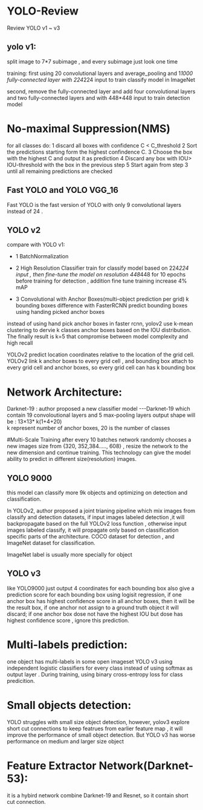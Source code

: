 # YOLO-Review
Review YOLO v1 ~ v3

## yolo v1:

split image to 7*7 subimage , and every subimage just look one time 

training:  first using 20 convolutional layers and average_pooling and 1*1000 fully-connected layer with 224*224 input to train classify model in ImageNet

second, remove the fully-connected layer and add four convolutional layers and two fully-connected layers and with 448*448 input to train detection model

# No-maximal Suppression(NMS)
for all classes do:
1 discard all boxes with confidence C < C_threshold
2 Sort the predictions starting form the highest confindence C.
3  Choose the box with the highest C and output it as prediction
4 Discard any box with IOU> IOU-threshold with the box in the previous step
5 Start again from step 3 until all remaining predictions are checked


## Fast YOLO and YOLO VGG_16
Fast YOLO is the fast version of YOLO with only 9 convolutional layers instead of 24 .


## YOLO v2
compare with YOLO v1:
- 1 BatchNormalization
- 2 High Resolution Classifier
train for classify model based on 224*224 input , then fine-tune the model on resolution 448*448 for 10 epochs  before training for detection , addition fine tune training increase 4% mAP

- 3 Convolutional with Anchor Boxes(multi-object prediction per grid)
k bounding boxes
difference with FasterRCNN predict bounding boxes using handing picked anchor boxes

instead of using hand pick anchor boxes in faster rcnn,  yolov2 use k-mean clustering to dervie k classes anchor boxes based on the IOU distribution. The finally result is k=5 that compromise between model complexity and high recall

YOLOv2 predict location coordinates relative to the location of the grid cell.
YOLOv2 link k anchor boxes to every grid cell , and bounding box attach to every grid cell and anchor boxes, so every grid cell can has k bounding box

# Network Architecture:
Darknet-19 :  author proposed a new classifier model ---Darknet-19 which contain 19 convoloutional layers and 5 max-pooling layers 
output shape will be : 13×13* k(1+4+20)  
k represent number of  anchor boxes, 20 is the number of classes

#Multi-Scale Training
after every 10 batches network randomly chooses a new images size from {320, 352,384....., 608} , resize the network to the new dimension and continue training. This technology can give the model ability to  predict in different size(resolution) images.

## YOLO 9000
this model can classify more 9k objects and optimizing on detection and classification.

In YOLOv2,  author proposed a joint trianing pipeline which  mix images from classify and detection datasets,  if input images labeled detection ,it will backpropagate based on the full YOLOv2 loss function , otherwise input images labeled classify, it will propagate only based on classification specific parts of the architecture. COCO dataset for detection , and ImageNet dataset for classification.

ImageNet label is usually more specially for object 


## YOLO v3
like YOLO9000 just output 4 coordinates for each bounding box
also give a prediction score for each bounding box using logisit regression, if one anchor box has highest confidence  score in all anchor boxes, then it will be the result box, if one anchor not assign to a ground truth object  it will discard; if one anchor box dose not have the highest IOU but dose has highest confidence score , ignore this prediction.

# Multi-labels prediction:
one object has multi-labels  in some open imageset
YOLO v3 using independent logistic classifiers for every class instead of using softmax as output layer . During training, using binary cross-entropy loss for class predicition.

# Small objects detection:
YOLO struggles with small size object detection, however, yolov3 explore short cut connections to keep featrues from  earlier feature map , it will improve the performance of small object detection.  But YOLO v3 has worse performance on medium and larger size object

# Feature Extractor Network(Darknet-53):
it is a hybird network combine Darknet-19 and Resnet, so it contain short cut connection.
